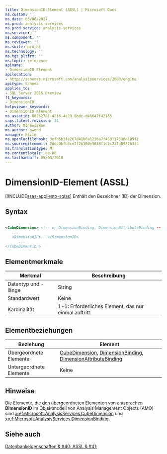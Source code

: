 ```yaml
---
title: DimensionID-Element (ASSL) | Microsoft Docs
ms.custom: ''
ms.date: 03/06/2017
ms.prod: analysis-services
ms.prod_service: analysis-services
ms.service: ''
ms.component: ''
ms.reviewer: ''
ms.suite: pro-bi
ms.technology: ''
ms.tgt_pltfrm: ''
ms.topic: reference
apiname:
- DimensionID Element
apilocation:
- http://schemas.microsoft.com/analysisservices/2003/engine
apitype: Schema
applies_to:
- SQL Server 2016 Preview
f1_keywords:
- DimensionID
helpviewer_keywords:
- DimensionID element
ms.assetid: 00262781-4216-4a19-8bdc-d46647f42165
caps.latest.revision: 34
author: Minewiskan
ms.author: owend
manager: kfile
ms.openlocfilehash: 3efb5b3fe267d41b8a1216a7f450117636d189f1
ms.sourcegitcommit: 2ddc0bfb3ce2f2b160e3638f1c2c237a898263f4
ms.translationtype: MT
ms.contentlocale: de-DE
ms.lasthandoff: 05/03/2018
---
```

# <a name="dimensionid-element-assl"></a>DimensionID-Element (ASSL)
[!INCLUDE[ssas-appliesto-sqlas](../../../includes/ssas-appliesto-sqlas.md)]
  Enthält den Bezeichner (ID) der Dimension.  
  
## <a name="syntax"></a>Syntax  
  
```xml  
  
<CubeDimension> <!-- or DimensionBinding, DimensionAttributeBinding -- >  
   ...  
   <DimensionID>...</DimensionID>  
      ...  
</CubeDimension>  
```  
  
## <a name="element-characteristics"></a>Elementmerkmale  
  
|Merkmal|Beschreibung|  
|--------------------|-----------------|  
|Datentyp und -länge|String|  
|Standardwert|Keine|  
|Kardinalität|1-1: Erforderliches Element, das nur einmal auftritt.|  
  
## <a name="element-relationships"></a>Elementbeziehungen  
  
|Beziehung|Element|  
|------------------|-------------|  
|Übergeordnete Elemente|[CubeDimension](../../../analysis-services/scripting/data-type/cubedimension-data-type-assl.md), [DimensionBinding](../../../analysis-services/scripting/data-type/dimensionbinding-data-type-assl.md), [DimensionAttributeBinding](../../../analysis-services/scripting/data-type/dimensionattributebinding-data-type-out-of-line-assl.md)|  
|Untergeordnete Elemente|Keine|  
  
## <a name="remarks"></a>Hinweise  
 Die Elemente, die den übergeordneten Elementen von entsprechen **DimensionID** im Objektmodell von Analysis Management Objects (AMO) sind <xref:Microsoft.AnalysisServices.CubeDimension> und <xref:Microsoft.AnalysisServices.DimensionBinding>.  
  
## <a name="see-also"></a>Siehe auch  
 [Datenbankeigenschaften & #40; ASSL & #41;](../../../analysis-services/scripting/properties/properties-assl.md)  
  
  
